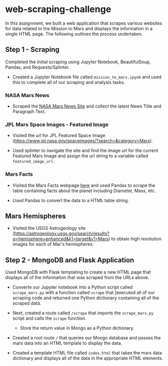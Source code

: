 # web-scraping-challenge

In this assignment, we built a web application that scrapes various websites for data related to the Mission to Mars and displays the information in a single HTML page. The following outlines the process undertaken.

## Step 1 - Scraping

Completed the initial scraping using Jupyter Notebook, BeautifulSoup, Pandas, and Requests/Splinter.

* Created a Jupyter Notebook file called `mission_to_mars.ipynb` and used this to complete all of our scraping and analysis tasks.

### NASA Mars News

* Scraped the [NASA Mars News Site](https://mars.nasa.gov/news/) and collect the latest News Title and Paragraph Text.

### JPL Mars Space Images - Featured Image

* Visited the url for JPL Featured Space Image (https://www.jpl.nasa.gov/spaceimages/?search=&category=Mars).

* Used splinter to navigate the site and find the image url for the current Featured Mars Image and assign the url string to a variable called `featured_image_url`.

### Mars Facts

* Visited the Mars Facts webpage [here](https://space-facts.com/mars/) and used Pandas to scrape the table containing facts about the planet including Diameter, Mass, etc.

* Used Pandas to convert the data to a HTML table string.

## Mars Hemispheres

* Visited the USGS Astrogeology site (https://astrogeology.usgs.gov/search/results?q=hemisphere+enhanced&k1=target&v1=Mars) to obtain high resolution images for each of Mar's hemispheres.

## Step 2 - MongoDB and Flask Application

Used MongoDB with Flask templating to create a new HTML page that displays all of the information that was scraped from the URLs above.

* Converte our Jupyter notebook into a Python script called `scrape_mars.py` with a function called `scrape` that ]executed all of our scraping code and returned one Python dictionary containing all of the scraped data.

* Next, created a route called `/scrape` that imports the `scrape_mars.py` script and calls the `scrape` function.

  * Store the return value in Mongo as a Python dictionary.

* Created a root route `/` that queries our Mongo database and passes the mars data into an HTML template to display the data.

* Created a template HTML file called `index.html` that takes the mars data dictionary and displays all of the data in the appropriate HTML elements.
